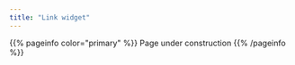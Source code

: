 ```yaml
---
title: "Link widget"
---
```


{{% pageinfo color="primary" %}}
Page under construction
{{% /pageinfo %}}
